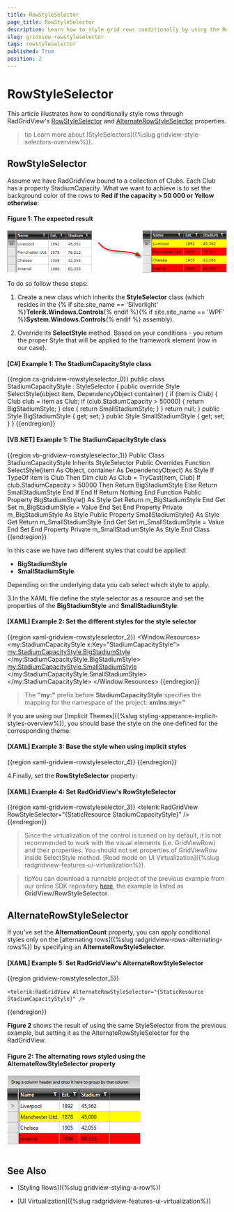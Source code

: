 ```yaml
---
title: RowStyleSelector
page_title: RowStyleSelector
description: Learn how to style grid rows conditionally by using the RowStyleSelector and AlternateRowStyleSelector properties of RadGridView - Telerik's {{ site.framework_name }} DataGrid.
slug: gridview-rowstyleselector
tags: rowstyleselector
published: True
position: 2
---
```


# RowStyleSelector

This article illustrates how to conditionally style rows through RadGridView's [RowStyleSelector](#rowstyleselector) and [AlternateRowStyleSelector](#alternaterowstyleselector) properties.
		
>tip Learn more about [StyleSelectors]({%slug gridview-style-selectors-overview%}).

## RowStyleSelector
		  
Assume we have RadGridView bound to a collection of Clubs. Each Club has a property StadiumCapacity. What we want to achieve is to set the background color of the rows to __Red if the capacity > 50 000 or Yellow otherwise__:

#### __Figure 1: The expected result__
		
![Telerik {{ site.framework_name }} DataGrid rowstyleselector](images/gridview_rowstyleselector.png)

To do so follow these steps:

1. Create a new class which inherits the __StyleSelector__ class (which resides in the 
 {% if site.site_name == 'Silverlight' %}__Telerik.Windows.Controls__{% endif %}{% if site.site_name == 'WPF' %}__System.Windows.Controls__{% endif %} assembly).

2. Override its __SelectStyle__ method. Based on your conditions - you return the proper Style that will be applied to the framework element (row in our case).

#### __[C#] Example 1: The StadiumCapacityStyle class__

{{region cs-gridview-rowstyleselector_0}}
	public class StadiumCapacityStyle : StyleSelector
	{
	    public override Style SelectStyle(object item, DependencyObject container)
	    {
	        if (item is Club)
	        {
	            Club club = item as Club;
	            if (club.StadiumCapacity > 50000)
	            {
	                return BigStadiumStyle;
	            }
	            else
	            {
	                return SmallStadiumStyle;
	            }
	        }
	        return null;
	    }
	    public Style BigStadiumStyle { get; set; }
	    public Style SmallStadiumStyle { get; set; }
	}
{{endregion}}

#### __[VB.NET] Example 1: The StadiumCapacityStyle class__

{{region vb-gridview-rowstyleselector_1}}
	Public Class StadiumCapacityStyle
	    Inherits StyleSelector
	    Public Overrides Function SelectStyle(item As Object, container As DependencyObject) As Style
	        If TypeOf item Is Club Then
	            Dim club As Club = TryCast(item, Club)
	            If club.StadiumCapacity > 50000 Then
	                Return BigStadiumStyle
	            Else
	                Return SmallStadiumStyle
	            End If
	        End If
	        Return Nothing
	    End Function
	    Public Property BigStadiumStyle() As Style
	        Get
	            Return m_BigStadiumStyle
	        End Get
	        Set
	            m_BigStadiumStyle = Value
	        End Set
	    End Property
	    Private m_BigStadiumStyle As Style
	    Public Property SmallStadiumStyle() As Style
	        Get
	            Return m_SmallStadiumStyle
	        End Get
	        Set
	            m_SmallStadiumStyle = Value
	        End Set
	    End Property
	    Private m_SmallStadiumStyle As Style
	End Class
{{endregion}}

In this case we have two different styles that could be applied:

* __BigStadiumStyle__
* __SmallStadiumStyle__. 

Depending on the underlying data you cab select which style to apply.

3.In the XAML file define the style selector as a resource and set the properties of the __BigStadiumStyle__ and __SmallStadiumStyle__:

#### __[XAML] Example 2: Set the different styles for the style selector__

{{region xaml-gridview-rowstyleselector_2}}
	<Window.Resources>
	    <my:StadiumCapacityStyle x:Key="StadiumCapacityStyle">
	        <my:StadiumCapacityStyle.BigStadiumStyle>
	            <Style TargetType="telerik:GridViewRow">
	                <Setter Property="Background" Value="Red"/>
	            </Style>
	        </my:StadiumCapacityStyle.BigStadiumStyle>
	        <my:StadiumCapacityStyle.SmallStadiumStyle>
	            <Style TargetType="telerik:GridViewRow">
	                <Setter Property="Background" Value="Yellow" />
	            </Style>
	        </my:StadiumCapacityStyle.SmallStadiumStyle>
	    </my:StadiumCapacityStyle>
	</Window.Resources>
{{endregion}}

>The __"my:"__ prefix before __StadiumCapacityStyle__ specifies the mapping for the namespace of the project: __xmlns:my="__

If you are using our [Implicit Themes]({%slug styling-apperance-implicit-styles-overview%}), you should base the style on the one defined for the corresponding theme:

#### __[XAML] Example 3: Base the style when using implicit styles__

{{region xaml-gridview-rowstyleselector_4}}
	<Style TargetType="telerik:GridViewRow" BasedOn="{StaticResource GridViewRowStyle}">
	    <Setter Property="Background" Value="Yellow" />
	</Style>
{{endregion}}

4.Finally, set the __RowStyleSelector__ property:

#### __[XAML] Example 4: Set RadGridView's RowStyleSelector__

{{region xaml-gridview-rowstyleselector_3}}
	<telerik:RadGridView RowStyleSelector="{StaticResource StadiumCapacityStyle}" />
{{endregion}}

>Since the virtualization of the control is turned on by default, it is not recommended to work with the visual elements (i.e. GridViewRow) and their properties. You should not set properties of GridViewRow inside SelectStyle method. [Read mode on UI Virtualization]({%slug radgridview-features-ui-virtualization%}).
		 
>tipYou can download a runnable project of the previous example from our online SDK repository [here](https://github.com/telerik/xaml-sdk/), the example is listed as __GridView/RowStyleSelector__.

## AlternateRowStyleSelector

If you've set the **AlternationCount** property, you can apply conditional styles only on the [alternating rows]({%slug radgridview-rows-alternating-rows%}) by specifying an **AlternateRowStyleSelector**.

#### __[XAML] Example 5: Set RadGridView's AlternateRowStyleSelector__

{{region gridview-rowstyleselector_5}}

	<telerik:RadGridView AlternateRowStyleSelector="{StaticResource StadiumCapacityStyle}" />
{{endregion}}

**Figure 2** shows the result of using the same StyleSelector from the previous example, but setting it as the AlternateRowStyleSelector for the RadGridView.

#### __Figure 2: The alternating rows styled using the AlternateRowStyleSelector property__

![Telerik {{ site.framework_name }} DataGrid alternaterowstyleselector](images/gridview_alternaterowstyleselector.png)

## See Also

* [Styling Rows]({%slug gridview-styling-a-row%})

* [UI Virtualization]({%slug radgridview-features-ui-virtualization%})
          
